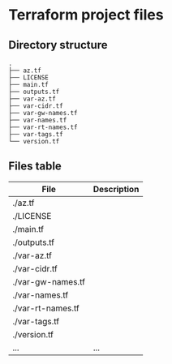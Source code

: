 # Terraform project files

## Directory structure
```
.
├── az.tf
├── LICENSE
├── main.tf
├── outputs.tf
├── var-az.tf
├── var-cidr.tf
├── var-gw-names.tf
├── var-names.tf
├── var-rt-names.tf
├── var-tags.tf
└── version.tf
```

## Files table

| File | Description |
| --- | --- |
| ./az.tf | | 
| ./LICENSE | | 
| ./main.tf | | 
| ./outputs.tf | | 
| ./var-az.tf | | 
| ./var-cidr.tf | | 
| ./var-gw-names.tf | | 
| ./var-names.tf | | 
| ./var-rt-names.tf | | 
| ./var-tags.tf | | 
| ./version.tf | | 
| ... | ... |

